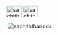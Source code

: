 
<p align="left">
<a href="https://linkedin.com/in/sachith tharinda" target="blank"><img align="center" src="https://raw.githubusercontent.com/rahuldkjain/github-profile-readme-generator/master/src/images/icons/Social/linked-in-alt.svg" alt="sachith tharinda" height="30" width="40" /></a>
<a href="https://instagram.com/sachith.tharinda" target="blank"><img align="center" src="https://raw.githubusercontent.com/rahuldkjain/github-profile-readme-generator/master/src/images/icons/Social/instagram.svg" alt="sachith.tharinda" height="30" width="40" /></a>
</p>



<p>&nbsp;<img align="center" src="https://github-readme-stats.vercel.app/api?username=sachiththarinda&show_icons=true&locale=en" alt="sachiththarinda" /></p>

